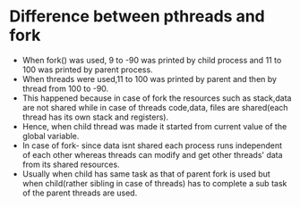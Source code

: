 # Difference between pthreads and fork
  - When fork() was used, 9 to -90 was printed by child process and 11 to 100 was printed by parent process.
  - When threads were used,11 to 100 was printed by parent and then by thread from 100 to -90.
  - This happened because in case of fork the resources such as stack,data are not shared while in case of threads code,data, files are shared(each thread has its own stack and registers).
  - Hence, when child thread was made it started from current value of the global variable.
  - In case of fork- since data isnt shared each process runs independent of each other whereas threads can modify and get other threads' data from its shared resources.
  - Usually when child has same task as that of parent fork is used but when child(rather sibling in case of threads) has to complete a sub task of the parent threads are used. 
